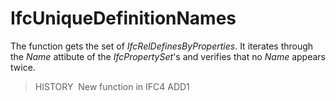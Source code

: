 # IfcUniqueDefinitionNames

The function gets the set of _IfcRelDefinesByProperties_. It iterates through the _Name_ attibute of the _IfcPropertySet_'s and verifies that no _Name_ appears twice.
> HISTORY&nbsp; New function in IFC4 ADD1

